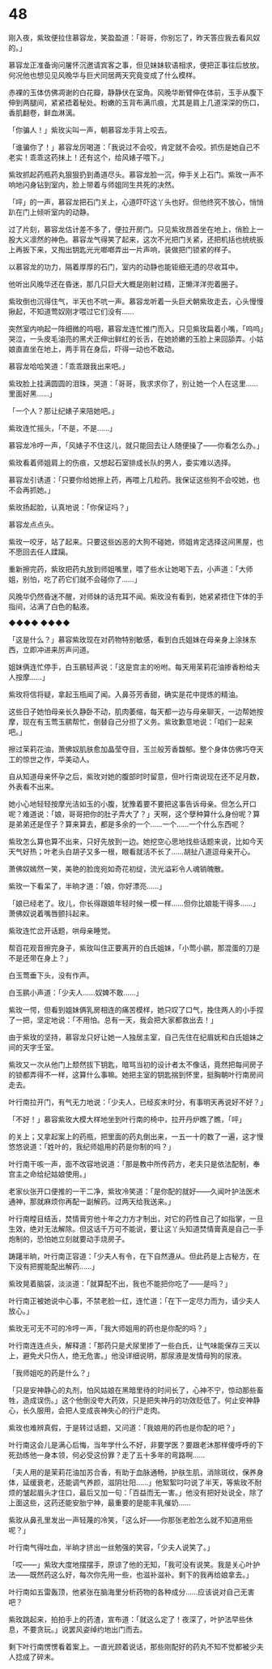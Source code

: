 # 48

刚入夜，紫玫便拉住慕容龙，笑盈盈道：「哥哥，你别忘了，昨天答应我去看风奴的。」

慕容龙正准备询问屠怀沉邀请宾客之事，但见妹妹软语相求，便把正事往后放放。何况他也想见见风晚华与巨犬同居两天究竟变成了什么模样。

赤裸的玉体仿佛凋谢的白花瓣，静静伏在室角。风晚华断臂伸在体前，玉手从腹下伸到两腿间，紧紧捂着秘处。粉嫩的玉背布满爪痕，尤其是肩上几道深深的伤口，香肌翻卷，鲜血淋漓。

「你骗人！」紫玫尖叫一声，朝慕容龙手背上咬去。

「谁骗你了！」慕容龙厉喝道：「我说过不会咬，肯定就不会咬。抓伤是她自己不老实！乖乖这药抹上！还有这个，给风婊子喂下。」

紫玫抓起药瓶药丸狠狠扔到甬道尽头。慕容龙脸一沉，伸手关上石门。紫玫一声不响地闪身钻到室内，脸上带着与师姐同生共死的决然。

「呯」的一声，慕容龙把石门关上，心道吓吓这丫头也好。但他终究不放心，悄悄趴在门上倾听室内的动静。

过了片刻，慕容龙估计差不多了，便拉开房门。只见紫玫昂首坐在地上，俏脸上一股大义凛然的神色。慕容龙气得笑了起来，这次不光把门关紧，还把机括也统统扳上再扳下来，又掏出钥匙光光啷啷弄出一片声响，装做把门锁紧的样子。

以慕容龙的功力，隔着厚厚的石门，室内的动静也能钜细无遗的尽收耳中。

他听出风晚华还在昏迷，那几只巨犬大概是刚射过精，正懒洋洋兜着圈子。

紫玫倒也沉得住气，半天也不吭一声。慕容龙听着一头巨犬朝紫玫走去，心头慢慢揪起，不知道莺奴刚才喂过它们没有……

突然室内响起一阵细微的呜咽，慕容龙连忙推门而入。只见紫玫扁着小嘴，「呜呜」哭泣，一头皮毛油亮的黑犬正伸出鲜红的长舌，在她娇嫩的玉脸上来回舔弄。小姑娘直直坐在地上，两手背在身后，吓得一动也不敢动。

慕容龙哈哈笑道：「乖乖跟我出来吧。」

紫玫脸上挂满圆圆的泪珠，哭道：「哥哥，我求求你了，别让她一个人在这里……里面好黑……」

「一个人？那让纪婊子来陪她吧。」

紫玫连忙摇头，「不是，不是……」

慕容龙冷哼一声，「风婊子不住这儿，就只能回去让人随便操了——你看怎么办。」

紫玫看着师姐肩上的伤痕，又想起石室排成长队的男人，委实难以选择。

慕容龙引诱道：「只要你给她擦上药，再喂上几粒药。我保证这些狗不会咬她，也不会再抓她。」

紫玫扬起脸，认真地说：「你保证吗？」

慕容龙点点头。

紫玫一咬牙，站了起来。只要这些凶恶的大狗不碰她，师姐肯定选择这间黑屋，也不愿回去任人蹂躏。

重新擦完药，紫玫把药丸放到师姐嘴里，喂了些水让她喝下去，小声道：「大师姐，别怕，吃了药它们就不会碰你了……」

风晚华仍然昏迷不醒，对师妹的话充耳不闻。紫玫没有看到，她紧紧捂住下体的手指间，沾满了白色的黏液。

◆◆◆◆ ◆◆◆◆

「这是什么？」慕容紫玫现在对药物特别敏感，看到白氏姐妹在母亲身上涂抹东西，立即冲进来厉声问道。

姐妹俩连忙停手，白玉鹂轻声说：「这是宫主的吩咐。每天用茉莉花油掺香粉给夫人按摩……」

紫玫将信将疑，拿起玉瓶闻了闻。入鼻芬芳香甜，确实是花中提炼的精油。

这些日子她怕母亲长久静卧不动，肌肉萎缩，每天都一边与母亲聊天，一边帮她按摩，现在有玉莺玉鹂帮忙，倒替自己分担了义务。紫玫歉意地说：「咱们一起来吧。」

擦过茉莉花油，萧佛奴肌肤愈加晶莹夺目，玉兰般芳香馥郁。整个身体仿佛巧夺天工的惊世之作，华美动人。

自从知道母亲怀孕之后，紫玫对她的腹部时时留意，但叶行南说现在还不足月数，外表看不出来。

她小心地轻轻按摩光洁如玉的小腹，犹豫着要不要把这事告诉母亲。但怎么开口呢？难道说：「娘，哥哥把你的肚子弄大了？」天啊，这个孽种算什么身份呢？算是弟弟还是侄子？算来算去，都是多余的一个……一个……一个什么东西呢？

紫玫怎么算也算不出来，只好先放到一边。她挖空心思地找些话题来说，比如今天天气好热；叶老头白胡子又多一根，眼看就活不长了……胡扯八道逗母亲开心。

萧佛奴嫣然一笑，美艳的脸庞宛如奇花初绽，流光溢彩令人魂销魄散。

紫玫一下看呆了，半晌才道：「娘，你好漂亮……」

「娘已经老了。玫儿，你长得跟娘年轻时候一模一样……但你比娘能干得多……」萧佛奴说着嘴唇颤抖起来。

紫玫连忙岔开话题，哄母亲睡觉。

帮百花观音擦完身子，紫玫叫住正要离开的白氏姐妹，「小莺小鹂，那混蛋的刀是不是还带在身上？」

白玉莺垂下头，没有作声。

白玉鹂小声道：「少夫人……奴婢不敢……」

紫玫一愕，但看到姐妹俩乳房相连的痛苦模样，她只叹了口气，挽住两人的小手捏了一把，坚定地说：「不用怕。总有一天，我会把大家都救出去！」

由于紫玫的坚持，慕容龙只好让她一人独居主室，自己先住在纪眉妩和白氏姐妹之间的天字壬室。

紫玫又一次从他门上颓然拔下钥匙，暗骂当初的设计者太不像话，竟然把每间房子的锁都弄得不一样，这算什么事嘛。她把主室的钥匙揣到怀里，挺胸朝叶行南房间走去。

叶行南拉开门，有气无力地说：「少夫人，已经亥末时分，有事明天再说好不好？」

「不好！」慕容紫玫大模大样地坐到叶行南的椅中，拉开丹炉瞧了瞧，「呯」

的关上；又拿起案上的药瓶，把里面的药丸倒出来，一五一十的数了一遍，这才慢悠悠说道：「姓叶的，我纪师姐用的药是你制的吗？」

叶行南干咳一声，面不改容地说道：「那是教中所传药方，老夫只是依法配制，奉宫主之命给纪姑娘使用。」

老家伙张开口便推的一干二净，紫玫冷笑道：「是你配的就好——久闻叶护法医术通神，那就麻烦你再配一副解药。过两天给我送来。」

叶行南瞠目结舌，焚情膏穷他十年之力方才制出，对它的药性自己了如指掌，一旦生效，绝对无法解除。但这话千万可不能说，要让这丫头知道焚情膏真是自己一手炮制的，恐怕她立刻就要动手烧房子。

踌躇半晌，叶行南正容道：「少夫人有令，在下自然遵从。但此药是上古秘方，在下没有把握能配出解药……」

紫玫晃着脑袋，淡淡道：「就算配不出，我也不能把你吃了——是吗？」

叶行南正被她说中心事，不禁老脸一红，连忙道：「在下一定尽力而为，请少夫人放心。」

紫玫无可无不可的冷哼一声，「我大师姐用的药也是你配的吗？」

叶行南连连点头，解释道：「那药只是犬尿里掺了一些白氏，让气味能保存三天以上，避免犬只伤人，绝无危害。」他没详细说明，那尿液是发情母狗的尿液。

「我师姐吃的药是什么？」

「只是安神静心的丸剂，怕风姑娘在黑暗里待的时间长了，心神不宁，惊动那些畜牲，造成误伤。」这个他倒没夸大药效，只是把失神丹的功效贬低了。何止安神静心，长久服用，会把人变成丧神失心的行尸走肉。

紫玫也难辨真假，于是转过话题，又问道：「我娘用的药也是你配的吧？」

叶行南这会儿是满心后悔，当年学什么不好，非要学医？要跟老沐那样傻呼呼的下死劲练他一身本领，何必受这份罪？走了五十多年的弯路啊……

「夫人用的是茉莉花油加苏合香，有助于血脉通畅，护肤生肌，消除斑纹，保养身体，延缓衰老，还能调气养颜，滋阴壮阳……」他絮絮叼叼说了半天，等紫玫不耐烦的皱起眉头才住口，最后又加一句：「百益而无一害。」他没有把好处说全，除了上面这些，这药还能安胎宁神，最重要的是能丰乳催奶……

紫玫从鼻孔里发出一声轻蔑的冷笑，「这么好——你那张老脸怎么就不知道用些呢？」

叶行南气得吐血，半晌才挤出一丝勉强的笑容，「少夫人说笑了。」

「哎——」紫玫大度地摆摆手，原谅了他的无知，「我可没有说笑。我是关心叶护法——既然药这么好，每次你先用一些，也滋补滋补。剩下的我再给娘拿去。」

叶行南如五雷轰顶，他紧张在脑海里分析药物的各种成分……应该说对自己无害吧？

紫玫跳起来，拍拍手上的药渣，宣布道：「就这么定了！夜深了，叶护法早些休息，不要贪玩。」说罢风姿绰约地出门而去。

剩下叶行南愣愣看着案上。一直光顾着说话，那些刚配好的药丸不知不觉都被少夫人捻成了碎末。
